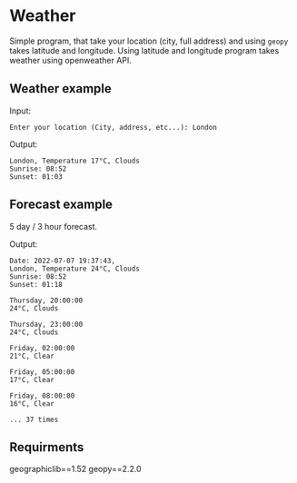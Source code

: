 # Weather

Simple program, that take your location (city, full address) and using `geopy` takes latitude and longitude.
Using latitude and longitude program takes weather using openweather API.

## Weather example

Input:

```text
Enter your location (City, address, etc...): London
```

Output:

```text
London, Temperature 17°С, Clouds
Sunrise: 08:52
Sunset: 01:03
```

## Forecast example
5 day / 3 hour forecast.

Output:

```text
Date: 2022-07-07 19:37:43,
London, Temperature 24°С, Clouds
Sunrise: 08:52
Sunset: 01:18

Thursday, 20:00:00
24°С, Clouds

Thursday, 23:00:00
24°С, Clouds

Friday, 02:00:00
21°С, Clear

Friday, 05:00:00
17°С, Clear

Friday, 08:00:00
16°С, Clear

... 37 times
```

## Requirments

geographiclib==1.52
geopy==2.2.0
